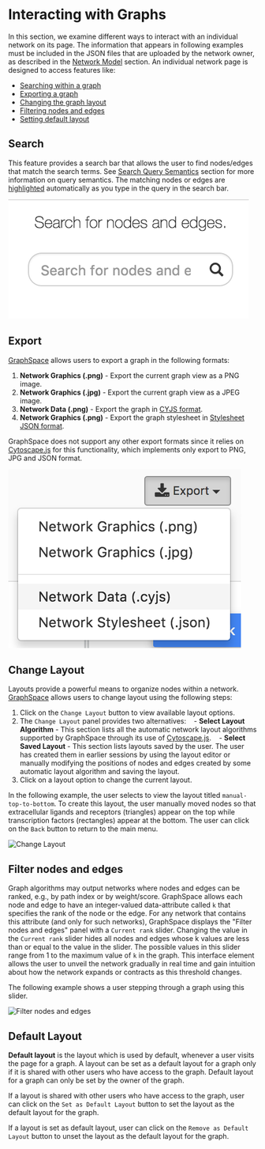 # Interacting with Graphs

In this section, we examine different ways to interact with an individual network on its page. The information that appears in following examples must be included in the JSON files that are uploaded by the network owner, as described in the [Network Model](/GraphSpace_Network_Model.html) section. An individual network page is designed to access features like:

- [Searching within a graph](#search)
- [Exporting a graph](#export)
- [Changing the graph layout](#change-layout)
- [Filtering nodes and edges](#filter-nodes-and-edges)
- [Setting default layout](#default-layout)

## Search 

This feature provides a search bar that allows the user to find nodes/edges that match the search terms. See [Search Query Semantics](Searching_Graphs.html#query-semantics) section for more information on query semantics. The matching nodes or edges are [highlighted](Viewing_Graphs.html#highlighted-graph-elements) automatically as you type in the query in the search bar.

![Search Bar](_static/images/graph-page/gs-screenshot-graph-page-search-bar.png)


## Export 

[GraphSpace](http://www.graphspace.org) allows users to export a graph in the following formats:

1. **Network Graphics (.png)** - Export the current graph view as a PNG image.
2. **Network Graphics (.jpg)** - Export the current graph view as a JPEG image.
3. **Network Data (.png)** - Export the graph in [CYJS format](Uploading_Graphs.html#cyjs-format).
4. **Network Graphics (.png)** - Export the graph stylesheet in [Stylesheet JSON format](Uploading_Graphs.html#stylesheet-json).

GraphSpace does not support any other export formats since it relies on [Cytoscape.js](http://js.cytoscape.org) for this functionality, which implements only export to PNG, JPG and JSON format. 

![Search Bar](_static/images/graph-page/gs-screenshot-graph-page-export-menu.png)

## Change Layout

Layouts provide a powerful means to organize nodes within a network. [GraphSpace](http://www.graphspace.org) allows users to change layout using the following steps:

1. Click on the `Change Layout` button to view available layout options.
2. The `Change Layout` panel provides two alternatives:
    - **Select Layout Algorithm** - This section lists all the automatic network layout
algorithms supported by GraphSpace through its use of [Cytoscape.js](http://js.cytoscape.org).
    - **Select Saved Layout** - This section lists layouts saved by the user. The user has created them in earlier sessions by using the layout editor or manually modifying the positions of nodes and edges created by some automatic layout algorithm and saving the layout.
3. Click on a layout option to change the current layout.
 
 In the following example, the user selects to view the layout titled ``manual-top-to-bottom``. To create this layout, the user manually moved nodes so that extracellular ligands and receptors (triangles) appear on the top while transcription factors (rectangles) appear at the bottom. The user can click on the ``Back`` button to return to the main menu.
    
![Change Layout](_static/gifs/gs-screenshot-user1-change-layout-with-caption.gif)

<!--![Change layout screenshot](_static/images/graph-page/gs-screenshot-user1-lovastatin-change-layout-panel.png) -->

## Filter nodes and edges

Graph algorithms may output networks where nodes and edges can be ranked, e.g., by path index or by weight/score. GraphSpace allows each node and edge to have an integer-valued data-attribute called `k` that specifies the rank of the node or the edge. For any network that contains this attribute (and only for such networks), GraphSpace displays the "Filter nodes and edges" panel with a `Current rank` slider. Changing the value in the `Current rank` slider hides all nodes and edges whose k values are less than or equal to the value in the slider. The possible values in this slider range from 1 to the maximum value of `k` in the graph. This interface element allows the user to unveil the network gradually in real time and gain intuition about how the network expands or contracts as this threshold changes.

The following example shows a user stepping through a graph using this slider. 
    
![Filter nodes and edges](_static/gifs/gs-screenshot-user1-wnt-pathway-reconstruction-filter-node-edges-with-caption.gif)


## Default Layout

**Default layout** is the layout which is used by default, whenever a user visits the page for a graph. A layout can be set as a default layout for a graph only if it is shared with other users who have access to the graph. Default layout for a graph can only be set by the owner of the graph.

If a layout is shared with other users who have access to the graph, user can click on the `Set as Default Layout` button to set the layout as the default layout for the graph.

If a layout is set as default layout, user can click on the `Remove as Default Layout` button to unset the layout as the default layout for the graph.


